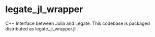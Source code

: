 # legate_jl_wrapper
C++ Interface between Julia and Legate. This codebase is packaged distributed as legate_jl_wrapper.jll.
